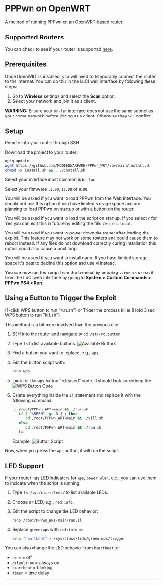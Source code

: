 # PPPwn on OpenWRT

A method of running PPPwn on an OpenWRT-based router.

## Supported Routers

You can check to see if your router is supported [here](https://openwrt.org/toh/start).

## Prerequisites

Once OpenWRT is installed, you will need to temporarily connect the router to the internet. You can do this in the LuCI web interface by following these steps:

1. Go to **Wireless** settings and select the **Scan** option.
2. Select your network and join it as a client.

**WARNING:** Ensure your `br-lan` interface does not use the same subnet as your home network before joining as a client. Otherwise they will conflict.

## Setup

Remote into your router through SSH

Download the project to your router:

```sh
opkg update
wget https://github.com/MODDEDWARFARE/PPPwn_WRT/raw/main/install.sh
chmod +x install.sh && . ./install.sh
```

Select your interface most common is `br-lan`.

Select your firmware `11.00`, `10.00` or `9.00`.

You will be asked if you want to load PPPwn from the Web Interface. You should not use this option if you have limited storage space and
are planning to load PPPwn on startup or with a button on the router.

You will be asked if you want to load the script on startup. If you select `Y` for Yes you can edit this in future by editing the file: `/etc/rc.local`.

You will be asked if you want to power down the router after loading the exploit. This feature may not work on some routers and could
cause them to reboot instead. If any files do not download correctly during installation this option could also cause a boot loop.

You will be asked if you want to install nano. If you have limited storage space it's best to decline this option and use vi instead.

You can now run the script from the terminal by entering `./run.sh` or run it from the LuCI web interface by going to **System > Custom Commands > PPPwn PS4 > Run**.

## Using a Button to Trigger the Exploit 
(1-click WPS button to run "run.sh") or Triger the process killer (Hold 3 sec WPS button to run "kill.sh")

This method is a bit more involved than the previous one.

1. SSH into the router and navigate to `cd /etc/rc.button`.

2. Type `ls` to list available buttons.
   ![Available Buttons](https://i.imgur.com/kb0hZrT.png)

3. Find a button you want to replace, e.g., `wps`.

4. Edit the button script with:

    ```sh
    nano wps
    ```

5. Look for the `wps` button "released" code. It should look something like:
   ![WPS Button Code](https://i.imgur.com/ej8kr91.png)

6. Delete everything inside the `if` statement and replace it with the following command:
   
    ```sh
    cd /root/PPPwn_WRT-main && ./run.sh
       if [ "$SEEN" -ge 3 ] ; then
          cd /root/PPPwn_WRT-main && ./kill.sh
       else
          cd /root/PPPwn_WRT-main && ./run.sh
       fi
    ```
    

   Example:
   ![Button Script](https://i.imgur.com/IMSN7Np.png)

Now, when you press the `wps` button, it will run the script.

## LED Support

If your router has LED indicators for `wps`, `power`, `wlan`, etc., you can use them to indicate when the script is running.

1. Type `ls /sys/class/leds/` to list available LEDs.
2. Choose an LED, e.g., `red:info`.
3. Edit the script to change the LED behavior:

    ```sh
    nano /root/PPPwn_WRT-main/run.sh
    ```

4. Replace `green:wps` with `red:info` in:

    ```sh
    echo "heartbeat" > /sys/class/leds/green:wps/trigger
    ```

You can also change the LED behavior from `heartbeat` to:
- `none` = off
- `default-on` = always on
- `heartbeat` = blinking
- `timer` = time delay

---
